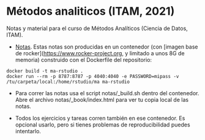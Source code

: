 # Métodos analiticos (ITAM, 2021)
Notas y material para el curso de Métodos Analíticos (Ciencia de Datos, ITAM).

- [Notas](https://metodos-analiticos-2021.netlify.app/). Estas notas son producidas
en un contenedor (con [imagen base de rocker](https://www.rocker-project.org, y limitado a unos 8G de memoria)  construido con el Dockerfile del repositorio:

```
docker build -t ma-rstudio .
docker run --rm -p 8787:8787 -p 4040:4040 -e PASSWORD=mipass -v /tu/carpeta/local:/home/rstudio/ma ma-rstudio
```

- Para correr las notas usa el script notas/\_build.sh dentro del contenedor. Abre el archivo notas/\_book/index.html para ver tu copia local de las notas.

- Todos los ejercicios y tareas corren también en ese contenedor. Es opcional usarlo,
pero si tienes problemas de reproducibilidad puedes intentarlo.

